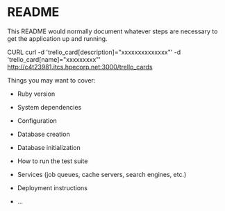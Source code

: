 # README

This README would normally document whatever steps are necessary to get the
application up and running.

CURL 
curl -d 'trello_card[description]="xxxxxxxxxxxxxx"' -d 'trello_card[name]="xxxxxxxxx"' http://c4t23981.itcs.hpecorp.net:3000/trello_cards

Things you may want to cover:

* Ruby version

* System dependencies

* Configuration

* Database creation

* Database initialization

* How to run the test suite

* Services (job queues, cache servers, search engines, etc.)

* Deployment instructions

* ...
